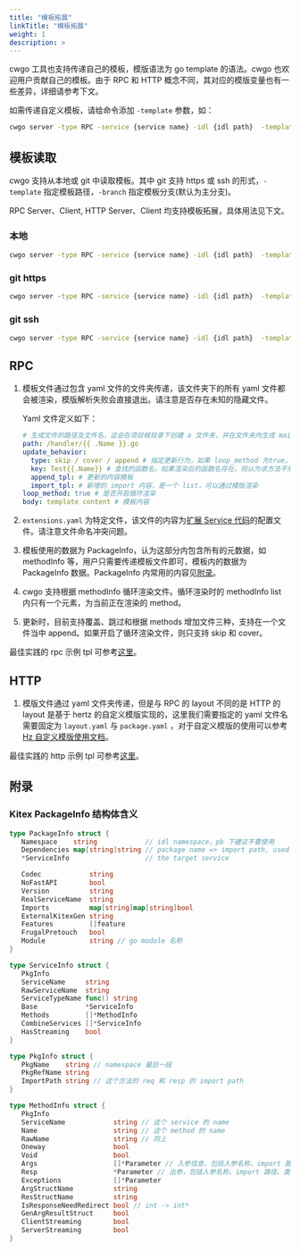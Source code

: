 ```yaml
---
title: "模板拓展"
linkTitle: "模板拓展"
weight: 1
description: >
---
```


cwgo 工具也支持传递自己的模板，模版语法为 go template 的语法。cwgo 也欢迎用户贡献自己的模板。由于 RPC 和 HTTP 概念不同，其对应的模版变量也有一些差异，详细请参考下文。

如需传递自定义模板，请给命令添加 `-template` 参数，如：

```sh
cwgo server -type RPC -service {service name} -idl {idl path}  -template {tpl path}
```

## 模板读取

cwgo 支持从本地或 git 中读取模板。其中 git 支持 https 或 ssh 的形式，`-template` 指定模板路径，`-branch` 指定模板分支(默认为主分支)。

RPC Server、Client, HTTP Server、Client 均支持模板拓展，具体用法见下文。

### 本地

```sh
cwgo server -type RPC -service {service name} -idl {idl path}  -template {local tpl path}
```

### git https

```sh
cwgo server -type RPC -service {service name} -idl {idl path}  -template https://github.com/***/cwgo_template.git -branch {branch path}
```

### git ssh

```sh
cwgo server -type RPC -service {service name} -idl {idl path}  -template git@github.com:***/cwgo_template.git -branch {branch path}
```

## RPC

1. 模板文件通过包含 yaml 文件的文件夹传递，该文件夹下的所有 yaml 文件都会被渲染，模版解析失败会直接退出。请注意是否存在未知的隐藏文件。
   
   Yaml 文件定义如下：

   ```yaml
   # 生成文件的路径及文件名，这会在项目根目录下创建 a 文件夹，并在文件夹内生成 main.go 文件，支持模版渲染语法
   path: /handler/{{ .Name }}.go
   update_behavior:
     type: skip / cover / append # 指定更新行为，如果 loop_method 为true，则不支持 append。默认是 skip
     key: Test{{.Name}} # 查找的函数名，如果渲染后的函数名存在，则认为该方法不用追加
     append_tpl: # 更新的内容模板
     import_tpl: # 新增的 import 内容，是一个 list，可以通过模版渲染
   loop_method: true # 是否开启循环渲染
   body: template content # 模板内容
   ```
   
2. `extensions.yaml` 为特定文件，该文件的内容为[扩展 Service 代码](/zh/docs/kitex/tutorials/code-gen/template_extension/)的配置文件。请注意文件命名冲突问题。

3. 模板使用的数据为 PackageInfo，认为这部分内包含所有的元数据，如 methodInfo 等，用户只需要传递模板文件即可，模板内的数据为 PackageInfo 数据。PackageInfo 内常用的内容见[附录](#附录)。

4. cwgo 支持根据 methodInfo 循环渲染文件。循环渲染时的 methodInfo list 内只有一个元素，为当前正在渲染的 method。

5. 更新时，目前支持覆盖、跳过和根据 methods 增加文件三种，支持在一个文件当中 append。如果开启了循环渲染文件，则只支持 skip 和 cover。

最佳实践的 rpc 示例 tpl 可参考[这里](https://github.com/cloudwego/cwgo/tree/main/tpl/kitex/server/standard)。

## HTTP

1. 模版文件通过 yaml 文件夹传递，但是与 RPC 的 layout 不同的是 HTTP 的 layout 是基于 hertz 的自定义模版实现的，这里我们需要指定的 yaml 文件名需要固定为 `layout.yaml` 与 `package.yaml` ，对于自定义模版的使用可以参考 [Hz 自定义模版使用文档](/zh/docs/hertz/tutorials/toolkit/more-feature/template/)。

最佳实践的 http 示例 tpl 可参考[这里](https://github.com/cloudwego/cwgo/tree/main/tpl/hertz/standard)。

## 附录

### Kitex PackageInfo 结构体含义

```go
type PackageInfo struct {
   Namespace    string            // idl namespace，pb 下建议不要使用
   Dependencies map[string]string // package name => import path, used for searching imports
   *ServiceInfo                   // the target service

   Codec            string
   NoFastAPI        bool
   Version          string
   RealServiceName  string
   Imports          map[string]map[string]bool
   ExternalKitexGen string
   Features         []feature
   FrugalPretouch   bool
   Module           string // go module 名称
}

type ServiceInfo struct {
   PkgInfo
   ServiceName     string
   RawServiceName  string
   ServiceTypeName func() string
   Base            *ServiceInfo
   Methods         []*MethodInfo
   CombineServices []*ServiceInfo
   HasStreaming    bool
}

type PkgInfo struct {
   PkgName    string // namespace 最后一段
   PkgRefName string
   ImportPath string // 这个方法的 req 和 resp 的 import path
}

type MethodInfo struct {
   PkgInfo
   ServiceName            string // 这个 service 的 name
   Name                   string // 这个 method 的 name
   RawName                string // 同上
   Oneway                 bool
   Void                   bool
   Args                   []*Parameter // 入参信息，包括入参名称、import 路径、类型
   Resp                   *Parameter // 出参，包括入参名称、import 路径、类型
   Exceptions             []*Parameter
   ArgStructName          string
   ResStructName          string
   IsResponseNeedRedirect bool // int -> int*
   GenArgResultStruct     bool
   ClientStreaming        bool
   ServerStreaming        bool
}
```

